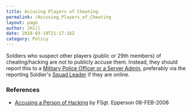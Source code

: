 ```yaml
---
title: Accusing Players of Cheating
permalink: /Accusing_Players_of_Cheating
layout: page
author: JHill
date: 2018-03-19T21:17:16Z
category: Policy
---
```

Soldiers who suspect other players (public or 29th members) of
cheating/hacking are not to publicly accuse them. Instead, they should
report this to a [Military Police Officer or a Server
Admin](Military_Police_Corps "wikilink"), preferably via the reporting
Soldier's [Squad Leader](Contact_Your_Squad_Leader "wikilink") if they
are online.

### References

  - [Accusing a Person of
    Hacking](http://forums.29th.org/discussion/25466/accusing-a-person-of-hacking-or-cheating#latest)
    by FSgt. Epperson 08-FEB-2008

